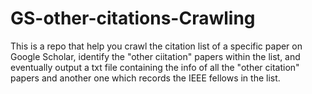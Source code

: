 # GS-other-citations-Crawling
This is a repo that help you crawl the citation list of a specific paper on Google Scholar, identify the "other ciitation" papers within the list, and eventually output a txt file containing the info of all the "other citation" papers and another one which records the IEEE fellows in the list.
